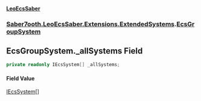 #### [LeoEcsSaber](index.md 'index')
### [Saber7ooth.LeoEcsSaber.Extensions.ExtendedSystems](Saber7ooth.LeoEcsSaber.Extensions.ExtendedSystems.md 'Saber7ooth.LeoEcsSaber.Extensions.ExtendedSystems').[EcsGroupSystem](EcsGroupSystem.md 'Saber7ooth.LeoEcsSaber.Extensions.ExtendedSystems.EcsGroupSystem')

## EcsGroupSystem._allSystems Field

```csharp
private readonly IEcsSystem[] _allSystems;
```

#### Field Value
[IEcsSystem](IEcsSystem.md 'Saber7ooth.LeoEcsSaber.IEcsSystem')[[]](https://docs.microsoft.com/en-us/dotnet/api/System.Array 'System.Array')